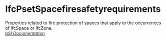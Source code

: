 IfcPsetSpacefiresafetyrequirements
==================================
Properties related to fire protection of spaces that apply to the occurrences
of IfcSpace or IfcZone.  
[ _bSI
Documentation_](https://standards.buildingsmart.org/IFC/DEV/IFC4_2/FINAL/HTML/schema/ifcproductextension/pset/pset_spacefiresafetyrequirements.htm)


